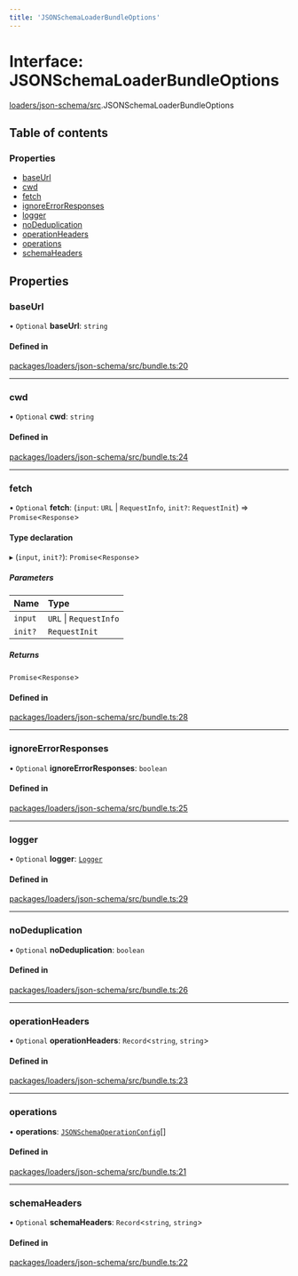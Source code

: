 ```yaml
---
title: 'JSONSchemaLoaderBundleOptions'
---
```


# Interface: JSONSchemaLoaderBundleOptions

[loaders/json-schema/src](../modules/loaders_json_schema_src).JSONSchemaLoaderBundleOptions

## Table of contents

### Properties

- [baseUrl](loaders_json_schema_src.JSONSchemaLoaderBundleOptions#baseurl)
- [cwd](loaders_json_schema_src.JSONSchemaLoaderBundleOptions#cwd)
- [fetch](loaders_json_schema_src.JSONSchemaLoaderBundleOptions#fetch)
- [ignoreErrorResponses](loaders_json_schema_src.JSONSchemaLoaderBundleOptions#ignoreerrorresponses)
- [logger](loaders_json_schema_src.JSONSchemaLoaderBundleOptions#logger)
- [noDeduplication](loaders_json_schema_src.JSONSchemaLoaderBundleOptions#nodeduplication)
- [operationHeaders](loaders_json_schema_src.JSONSchemaLoaderBundleOptions#operationheaders)
- [operations](loaders_json_schema_src.JSONSchemaLoaderBundleOptions#operations)
- [schemaHeaders](loaders_json_schema_src.JSONSchemaLoaderBundleOptions#schemaheaders)

## Properties

### baseUrl

• `Optional` **baseUrl**: `string`

#### Defined in

[packages/loaders/json-schema/src/bundle.ts:20](https://github.com/Urigo/graphql-mesh/blob/master/packages/loaders/json-schema/src/bundle.ts#L20)

___

### cwd

• `Optional` **cwd**: `string`

#### Defined in

[packages/loaders/json-schema/src/bundle.ts:24](https://github.com/Urigo/graphql-mesh/blob/master/packages/loaders/json-schema/src/bundle.ts#L24)

___

### fetch

• `Optional` **fetch**: (`input`: `URL` \| `RequestInfo`, `init?`: `RequestInit`) => `Promise`\<`Response`>

#### Type declaration

▸ (`input`, `init?`): `Promise`\<`Response`>

##### Parameters

| Name | Type |
| :------ | :------ |
| `input` | `URL` \| `RequestInfo` |
| `init?` | `RequestInit` |

##### Returns

`Promise`\<`Response`>

#### Defined in

[packages/loaders/json-schema/src/bundle.ts:28](https://github.com/Urigo/graphql-mesh/blob/master/packages/loaders/json-schema/src/bundle.ts#L28)

___

### ignoreErrorResponses

• `Optional` **ignoreErrorResponses**: `boolean`

#### Defined in

[packages/loaders/json-schema/src/bundle.ts:25](https://github.com/Urigo/graphql-mesh/blob/master/packages/loaders/json-schema/src/bundle.ts#L25)

___

### logger

• `Optional` **logger**: [`Logger`](../modules/types_src#logger)

#### Defined in

[packages/loaders/json-schema/src/bundle.ts:29](https://github.com/Urigo/graphql-mesh/blob/master/packages/loaders/json-schema/src/bundle.ts#L29)

___

### noDeduplication

• `Optional` **noDeduplication**: `boolean`

#### Defined in

[packages/loaders/json-schema/src/bundle.ts:26](https://github.com/Urigo/graphql-mesh/blob/master/packages/loaders/json-schema/src/bundle.ts#L26)

___

### operationHeaders

• `Optional` **operationHeaders**: `Record`\<`string`, `string`>

#### Defined in

[packages/loaders/json-schema/src/bundle.ts:23](https://github.com/Urigo/graphql-mesh/blob/master/packages/loaders/json-schema/src/bundle.ts#L23)

___

### operations

• **operations**: [`JSONSchemaOperationConfig`](../modules/loaders_json_schema_src#jsonschemaoperationconfig)[]

#### Defined in

[packages/loaders/json-schema/src/bundle.ts:21](https://github.com/Urigo/graphql-mesh/blob/master/packages/loaders/json-schema/src/bundle.ts#L21)

___

### schemaHeaders

• `Optional` **schemaHeaders**: `Record`\<`string`, `string`>

#### Defined in

[packages/loaders/json-schema/src/bundle.ts:22](https://github.com/Urigo/graphql-mesh/blob/master/packages/loaders/json-schema/src/bundle.ts#L22)
